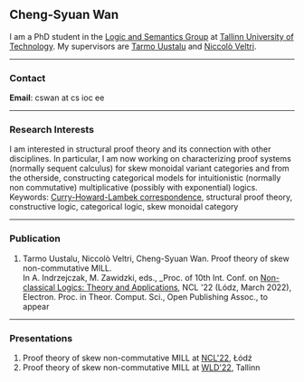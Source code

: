 ## Cheng-Syuan Wan

I am a PhD student in the [Logic and Semantics Group](https://cs.ioc.ee/lsg/) at [Tallinn University of Technology](https://taltech.ee/).
My supervisors are [Tarmo Uustalu](https://cs.ioc.ee/~tarmo/) and [Niccolò Veltri](https://niccoloveltri.github.io/).

---

### Contact
**Email**: cswan at cs ioc ee

---

### Research Interests
I am interested in structural proof theory and its connection with other disciplines.
In particular, I am now working on characterizing proof systems (normally sequent calculus) for skew monoidal variant categories and from the otherside, constructing categorical models for intuitionistic (normally non commutative) multiplicative (possibly with exponential) logics.
<br>
Keywords: [Curry-Howard-Lambek correspondence](https://en.wikipedia.org/wiki/Curry%E2%80%93Howard_correspondence#Curry%E2%80%93Howard%E2%80%93Lambek_correspondence), structural proof theory, constructive logic, categorical logic, skew monoidal category

---

### Publication
1. Tarmo Uustalu, Niccolò Veltri, Cheng-Syuan Wan. Proof theory of skew non-commutative MILL.<br>
 In A. Indrzejczak, M. Zawidzki, eds., _Proc. of 10th Int. Conf. on [Non-classical Logics: Theory and Applications](https://easychair.org/smart-program/NCL'22/), NCL '22 (Lódz, March 2022), Electron. Proc. in Theor. Comput. Sci., Open Publishing Assoc., to appear

---

### Presentations
1. Proof theory of skew non-commutative MILL at [NCL'22](https://easychair.org/smart-program/NCL'22/), Łódź
2. Proof theory of skew non-commutative MILL at [WLD'22](https://cs.ioc.ee/lsg/wld22/), Tallinn

